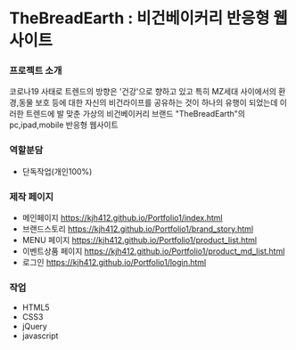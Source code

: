 # TheBreadEarth : 비건베이커리 반응형 웹사이트

### 프로젝트 소개

코로나19 사태로 트렌드의 방향은 '건강'으로 향하고 있고 특히 MZ세대 사이에서의 환경,동물 보호 등에 대한 자신의 비건라이프를 공유하는 것이 하나의 유행이 되었는데 이러한 트렌드에 발 맞춘 가상의 비건베이커리 브랜드 "TheBreadEarth"의 pc,ipad,mobile 반응형 웹사이트

### 역할분담

- 단독작업(개인100%)

### 제작 페이지

- 메인페이지 <a>https://kjh412.github.io/Portfolio1/index.html</a>
- 브랜드스토리 <a>https://kjh412.github.io/Portfolio1/brand_story.html</a>
- MENU 페이지 <a>https://kjh412.github.io/Portfolio1/product_list.html</a>
- 이벤트상품 페이지 <a>https://kjh412.github.io/Portfolio1/product_md_list.html</a>
- 로그인 <a>https://kjh412.github.io/Portfolio1/login.html</a>

### 작업

- HTML5
- CSS3
- jQuery
- javascript
